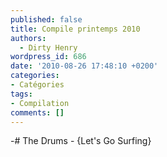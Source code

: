 ```yaml
---
published: false
title: Compile printemps 2010
authors:
  - Dirty Henry
wordpress_id: 686
date: '2010-08-26 17:48:10 +0200'
categories:
- Catégories
tags:
- Compilation
comments: []
---
```

-# The Drums - {Let's Go Surfing}
